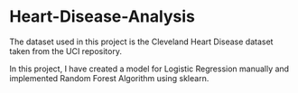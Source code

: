 # Heart-Disease-Analysis

The dataset used in this project is the Cleveland Heart Disease dataset taken from the UCI repository.

In this project, I have created a model for Logistic Regression manually and implemented Random Forest Algorithm using sklearn.
